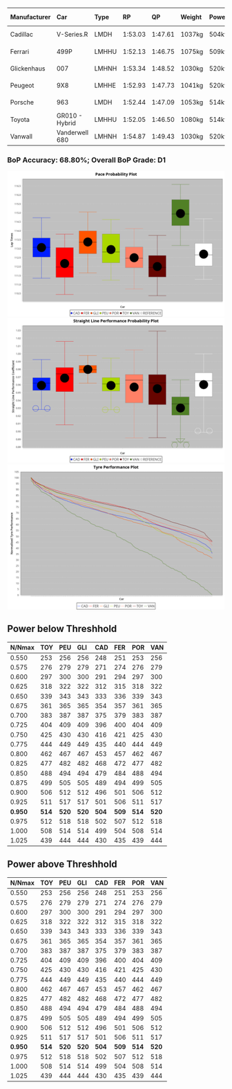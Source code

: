 |Manufacturer|Car|Type|RP|QP|Weight|Power¹|Threshhold|PINC|Power²|E/Stint|AVG Vmax|FDS|RDLC|L/Stint|BOP-Grade|ModelAccuracy|ModelPoints|Match%|
|:-|:-|:-|:-|:-|:-|:-|:-|:-|:-|:-|:-|:-|:-|:-|:-|:-|:-|:-|
|Cadillac|V-Series.R|LMDH|1:53.03|1:47.61|1037kg|504kw|0.0kph|0%|504kw|878MJ|272.17kph-293.48kph|-|1.03|35|+A2|98.38%|1765|90.89%|
|Ferrari|499P|LMHHU|1:52.13|1:46.75|1075kg|509kw|0.0kph|0%|509kw|892MJ|275.18kph-294.79kph|190kph|1.01|35|-D2|92.24%|2247|63.00%|
|Glickenhaus|007|LMHNH|1:53.34|1:48.52|1030kg|520kw|0.0kph|0%|520kw|913MJ|282.30kph-292.75kph|-|0.95|34|+D1|96.18%|554|69.41%|
|Peugeot|9X8|LMHHE|1:52.93|1:47.73|1041kg|520kw|0.0kph|0%|520kw|911MJ|274.13kph-294.72kph|135kph|1.02|34|~A1|87.65%|1795|100.00%|
|Porsche|963|LMDH|1:52.44|1:47.09|1053kg|514kw|0.0kph|0%|514kw|898MJ|273.96kph-294.50kph|-|1.01|34|-C1|96.81%|5438|76.29%|
|Toyota|GR010 - Hybrid|LMHHU|1:52.05|1:46.50|1080kg|514kw|0.0kph|0%|514kw|907MJ|273.03kph-301.00kph|190kph|1.01|35|-D2|86.04%|1751|61.62%|
|Vanwall|Vanderwell 680|LMHNH|1:54.87|1:49.43|1030kg|520kw|0.0kph|0%|520kw|901MJ|269.44kph-289.34kph|-|1.01|34|+Ω1|91.42%|501|20.40%|

### BoP Accuracy: 68.80%; Overall BoP Grade: D1
![PACECHART](./IMG/OFFICIAL.png)
![STRAIGHTLINEPERFORMANCECHART](./IMG/OFFICIAL_sp.png)
![TYREPERFORMANCECHART](./IMG/OFFICIAL_tw.png)

## Power below Threshhold
|N/Nmax|TOY|PEU|GLI|CAD|FER|POR|VAN|
|:-|:-|:-|:-|:-|:-|:-|:-|
|0.550|253|256|256|248|251|253|256|
|0.575|276|279|279|271|274|276|279|
|0.600|297|300|300|291|294|297|300|
|0.625|318|322|322|312|315|318|322|
|0.650|339|343|343|333|336|339|343|
|0.675|361|365|365|354|357|361|365|
|0.700|383|387|387|375|379|383|387|
|0.725|404|409|409|396|400|404|409|
|0.750|425|430|430|416|421|425|430|
|0.775|444|449|449|435|440|444|449|
|0.800|462|467|467|453|457|462|467|
|0.825|477|482|482|468|472|477|482|
|0.850|488|494|494|479|484|488|494|
|0.875|499|505|505|489|494|499|505|
|0.900|506|512|512|496|501|506|512|
|0.925|511|517|517|501|506|511|517|
|**0.950**|**514**|**520**|**520**|**504**|**509**|**514**|**520**|
|0.975|512|518|518|502|507|512|518|
|1.000|508|514|514|499|504|508|514|
|1.025|439|444|444|430|435|439|444|

## Power above Threshhold
|N/Nmax|TOY|PEU|GLI|CAD|FER|POR|VAN|
|:-|:-|:-|:-|:-|:-|:-|:-|
|0.550|253|256|256|248|251|253|256|
|0.575|276|279|279|271|274|276|279|
|0.600|297|300|300|291|294|297|300|
|0.625|318|322|322|312|315|318|322|
|0.650|339|343|343|333|336|339|343|
|0.675|361|365|365|354|357|361|365|
|0.700|383|387|387|375|379|383|387|
|0.725|404|409|409|396|400|404|409|
|0.750|425|430|430|416|421|425|430|
|0.775|444|449|449|435|440|444|449|
|0.800|462|467|467|453|457|462|467|
|0.825|477|482|482|468|472|477|482|
|0.850|488|494|494|479|484|488|494|
|0.875|499|505|505|489|494|499|505|
|0.900|506|512|512|496|501|506|512|
|0.925|511|517|517|501|506|511|517|
|**0.950**|**514**|**520**|**520**|**504**|**509**|**514**|**520**|
|0.975|512|518|518|502|507|512|518|
|1.000|508|514|514|499|504|508|514|
|1.025|439|444|444|430|435|439|444|
